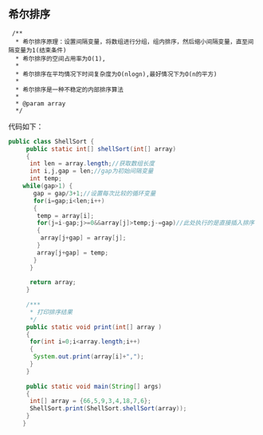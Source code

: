 ## 希尔排序

	 /** 
	  * 希尔排序原理：设置间隔变量，将数组进行分组，组内排序，然后缩小间隔变量，直至间隔变量为1(结束条件) 
	  * 希尔排序的空间占用率为O(1), 
	  * 
	  * 希尔排序在平均情况下时间复杂度为O(nlogn),最好情况下为O(n的平方) 
	  * 
	  * 希尔排序是一种不稳定的内部排序算法 
	  * 
	  * @param array 
	  */  
代码如下：
```java
public class ShellSort {  
	 public static int[] shellSort(int[] array)  
	 {  
	  int len = array.length;//获取数组长度  
	  int i,j,gap = len;//gap为初始间隔变量  
	  int temp;  
	while(gap>1) {
	   gap = gap/3+1;//设置每次比较的循环变量  
	   for(i=gap;i<len;i++)  
	   {  
	    temp = array[i];  
	    for(j=i-gap;j>=0&&array[j]>temp;j-=gap)//此处执行的是直接插入排序  
	    {  
	     array[j+gap] = array[j];  
	    }  
	    array[j+gap] = temp;  
	   }  
	  }
	   
	  return array;  
	 }  
	   
	 /*** 
	  * 打印排序结果 
	  */  
	 public static void print(int[] array )  
	 {  
	  for(int i=0;i<array.length;i++)  
	  {  
	   System.out.print(array[i]+",");  
	  }  
	 }  
	   
	 public static void main(String[] args)  
	 {  
	  int[] array = {66,5,9,3,4,18,7,6};  
	  ShellSort.print(ShellSort.shellSort(array));  
	 }  
	}  
```
